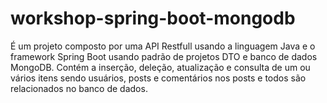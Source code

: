# workshop-spring-boot-mongodb
É um projeto composto por uma API Restfull usando a linguagem Java e o framework Spring Boot usando padrão de projetos DTO e banco de dados MongoDB. 
Contém a inserção, deleção, atualização e consulta de um ou vários itens sendo usuários, posts e comentários nos posts e todos são relacionados no banco de dados.
